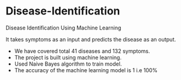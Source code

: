 # Disease-Identification
Disease Identification Using Machine Learning

It takes symptoms as an input and predicts the disease as an output.
<ul>
<li>We have covered total 41 diseases and 132 symptoms.</li>
<li>The project is built using machine learning.</li>
<li>Used Naive Bayes algorithm to train model.</li>
<li>The accuracy of the machine learning model is 1 i.e 100%</li>
</ul>

